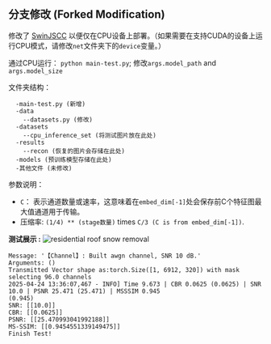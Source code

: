 ## 分支修改 (Forked Modification)
修改了 [SwinJSCC](https://github.com/semcomm/SwinJSCC) 以便仅在CPU设备上部署。（如果需要在支持CUDA的设备上运行CPU模式，请修改```net```文件夹下的```device```变量。）

通过CPU运行： ```python main-test.py```; 修改```args.model_path``` and ```args.model_size```

文件夹结构：
```
  -main-test.py (新增)
  -data
    --datasets.py (修改)
  -datasets
    --cpu_inference_set (将测试图片放在此处)
  -results
    --recon (恢复的图片会存储在此处)
  -models (预训练模型存储在此处)
  -其他文件 (未修改)
```

参数说明： 
- ```C```： 表示通道数量或速率，这意味着在```embed_dim[-1]```处会保存前C个特征图最大值通道用于传输。
- 压缩率: ```(1/4) ** (stage数量)``` times ```C/3 (C is from embed_dim[-1])```.

<b>测试展示 :</b>
![residential roof snow removal](https://github.com/user-attachments/assets/ae42ebfa-95bc-4320-8c50-d6cbbda92b8f)
```
Message: '【Channel】: Built awgn channel, SNR 10 dB.'
Arguments: ()
Transmitted Vector shape as:torch.Size([1, 6912, 320]) with mask selecting 96.0 channels
2025-04-24 13:36:07,467 - INFO] Time 9.673 | CBR 0.0625 (0.0625) | SNR 10.0 | PSNR 25.471 (25.471) | MSSSIM 0.945 
(0.945)
SNR: [[10.0]]
CBR: [[0.0625]]
PSNR: [[25.470993041992188]]
MS-SSIM: [[0.9454551339149475]]
Finish Test!
```
